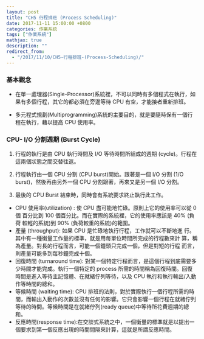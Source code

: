 ```yaml
---
layout: post
title: "CH5 行程排班 (Process Scheduling)"
date: 2017-11-11 15:00:00 +0800
categories: 作業系統
tags: ["作業系統"]
mathjax: true
description: ""
redirect_from: 
  - "/2017/11/10/CH5-行程排班-(Process-Scheduling)/"
---
```


### 基本觀念

- 在單一處理器(Single-Processor)系統裡，不可以同時有多個程式在執行，如果有多個行程，其它的都必須在旁邊等待 CPU 有空，才能接者重新排班。

- 多元程式規劃(Multiprogramming)系統的主要目的，就是要隨時保有一個行程在執行，藉以提高 CPU 使用率。

### CPU- I/O 分割週期 (Burst Cycle)

1. 行程的執行是由 CPU 執行時間及 I/O 等待時間所組成的週期 (cycle)。行程在這兩個狀態之間交替往返。

2. 行程執行由一個 CPU 分割 (CPU burst)開始。跟著是一個 I/O 分割 (1/O burst)，然後再由另外一個 CPU 分割跟著，再來又是另一個 I/O 分割。

3. 最後的 CPU Burst 結束時，同時會有系統要求終止執行此工作。

- CPU 使用率(utilization) : 使 CPU 盡可能地忙碌。原則上它的使用率可以從 0 個 百分比到 100 個百分比。而在實際的系統裡，它的使用率應該是 40% (負荷 較輕的系統)到 90% (負荷較重的系統)的範圍。
- 產量 (throughput): 如果 CPU 是忙碌地執行行程，工作就可以不斷地進 行。其中有一種衡量工作量的標準，就是用每單位時間所完成的行程數來計 算，稱為產量。對長的行程而言，可能一個鐘頭只完成一個，但是對短的行程 而言，則產量可能多到每秒鐘完成十個。
- 回復時間 (turnaround time): 對某一個特定行程而言，是這個行程到底需要多少時間才能完成。執行一個特定的 process 所需的時間稱為回復時間。回復時間是進入等待主記憶體、在就緒佇列等待，以及 CPU 執行和執行輸出/入動作等時間的總和。
- 等候時間 (waiting time): CPU 排班的法則，對於實際執行一個行程所需的時間，而輸出入動作的次數並沒有任何的影響。它只會影響一個行程在就緒佇列等待的時間。等候時間是在就緒佇列(ready queue)中等待所花費週期的總和。
- 反應時間(response time):在交談式系統之中，一個衡量的標準就是以提出一個要求到第一個反應出現的時間間隔來計算，這就是所謂反應時間。
